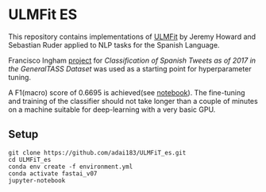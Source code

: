 # ULMFit ES
This repository contains implementations of [ULMFit](https://arxiv.org/abs/1801.06146) by Jeremy Howard and Sebastian Ruder applied to NLP tasks for the Spanish Language.

Francisco Ingham [project](https://github.com/fpingham/SpanishULMFit)  for *Classification of Spanish Tweets as of 2017 in the GeneralTASS Dataset* was used as a starting point for hyperparameter tuning.

A F1(macro) score of 0.6695 is achieved(see [notebook](https://github.com/adai183/ULMFiT_es/blob/master/election_tweets.ipynb)). The fine-tuning and training of the classifier should not take longer than a couple of minutes on a machine suitable for deep-learning with a very basic GPU.



## Setup

```
git clone https://github.com/adai183/ULMFiT_es.git
cd ULMFiT_es
conda env create -f environment.yml
conda activate fastai_v07
jupyter-notebook

```
